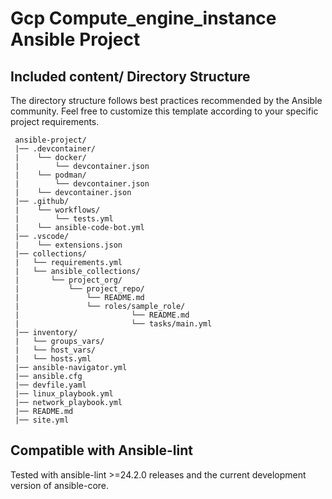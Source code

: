 # Gcp Compute_engine_instance Ansible Project

## Included content/ Directory Structure

The directory structure follows best practices recommended by the Ansible community. Feel free to customize this template according to your specific project requirements.

```
 ansible-project/
 |── .devcontainer/
 |    └── docker/
 |        └── devcontainer.json
 |    └── podman/
 |        └── devcontainer.json
 |    └── devcontainer.json
 |── .github/
 |    └── workflows/
 |        └── tests.yml
 |    └── ansible-code-bot.yml
 |── .vscode/
 |    └── extensions.json
 |── collections/
 |   └── requirements.yml
 |   └── ansible_collections/
 |       └── project_org/
 |           └── project_repo/
 |               └── README.md
 |               └── roles/sample_role/
 |                         └── README.md
 |                         └── tasks/main.yml
 |── inventory/
 |   └── groups_vars/
 |   └── host_vars/
 |   └── hosts.yml
 |── ansible-navigator.yml
 |── ansible.cfg
 |── devfile.yaml
 |── linux_playbook.yml
 |── network_playbook.yml
 |── README.md
 |── site.yml
```

## Compatible with Ansible-lint

Tested with ansible-lint >=24.2.0 releases and the current development version of ansible-core.
